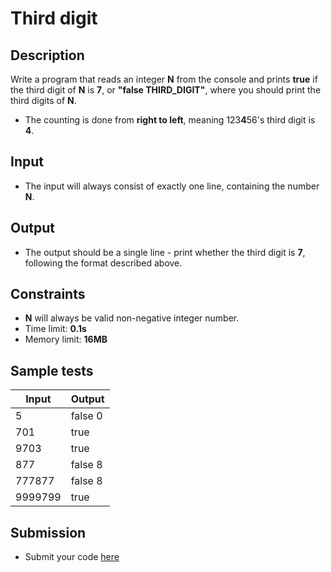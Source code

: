 # Third digit

## Description
Write a program that reads an integer **N** from the console and prints **true** if the third digit of **N** is **7**, or **"false THIRD_DIGIT"**, where you should print the third digits of **N**.
  - The counting is done from **right to left**, meaning 123**4**56's third digit is **4**.

## Input
- The input will always consist of exactly one line, containing the number **N**.

## Output
- The output should be a single line - print whether the third digit is **7**, following the format described above.

## Constraints
- **N** will always be valid non-negative integer number.
- Time limit: **0.1s**
- Memory limit: **16MB**

## Sample tests

|     Input      |     Output     |
|----------------|----------------|
|5               |false 0         |
|701             |true            |
|9703            |true            |
|877             |false 8         |
|777877          |false 8         |
|9999799         |true            |

## Submission
- Submit your code [here](http://bgcoder.com/Contests/Compete/Index/310#4)